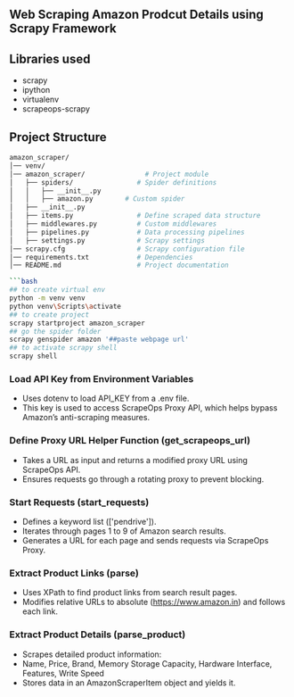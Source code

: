 ## Web Scraping Amazon Prodcut Details using Scrapy Framework
## Libraries used
- scrapy
- ipython
- virtualenv
- scrapeops-scrapy
## Project Structure
```bash
amazon_scraper/
│── venv/
│── amazon_scraper/               # Project module
│   ├── spiders/                # Spider definitions
│   │   ├── __init__.py
│   │   ├── amazon.py        # Custom spider
│   ├── __init__.py
│   ├── items.py                # Define scraped data structure
│   ├── middlewares.py          # Custom middlewares
│   ├── pipelines.py            # Data processing pipelines
│   ├── settings.py             # Scrapy settings
│── scrapy.cfg                  # Scrapy configuration file
│── requirements.txt            # Dependencies
│── README.md                   # Project documentation

```bash
## to create virtual env
python -m venv venv
python venv\Scripts\activate
## to create project
scrapy startproject amazon_scraper
## go the spider folder
scrapy genspider amazon '##paste webpage url'
## to activate scrapy shell
scrapy shell
```
### Load API Key from Environment Variables
- Uses dotenv to load API_KEY from a .env file.
- This key is used to access ScrapeOps Proxy API, which helps bypass Amazon’s anti-scraping measures.
### Define Proxy URL Helper Function (get_scrapeops_url)
- Takes a URL as input and returns a modified proxy URL using ScrapeOps API.
- Ensures requests go through a rotating proxy to prevent blocking.
###  Start Requests (start_requests)
- Defines a keyword list (['pendrive']).
- Iterates through pages 1 to 9 of Amazon search results.
- Generates a URL for each page and sends requests via ScrapeOps Proxy.
### Extract Product Links (parse)
- Uses XPath to find product links from search result pages.
- Modifies relative URLs to absolute (https://www.amazon.in) and follows each link.
###  Extract Product Details (parse_product)
- Scrapes detailed product information:
- Name, Price, Brand, Memory Storage Capacity, Hardware Interface, Features, Write Speed
- Stores data in an AmazonScraperItem object and yields it.

